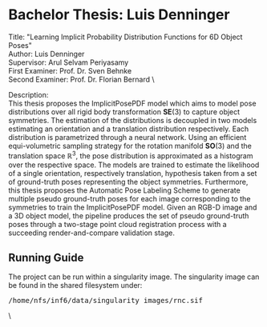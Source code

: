 # Bachelor Thesis: Luis Denninger
Title: "Learning Implicit Probability Distribution Functions for 6D Object Poses" \
Author: Luis Denninger \
Supervisor: Arul Selvam Periyasamy \
First Examiner: Prof. Dr. Sven Behnke \
Second Examiner: Prof. Dr. Florian Bernard \

Description:\
This thesis proposes the ImplicitPosePDF model which aims to model pose distributions over all rigid body transformation $\mathbf{SE}(3)$ to capture object symmetries.
The estimation of the distributions is decoupled in two models estimating an orientation and a translation distribution respectively.
Each distribution is parametrized through a neural network. Using an efficient equi-volumetric sampling strategy for the rotation manifold $\mathbf{SO}(3)$ and the translation space $\mathbb{R}^3$, the pose distribution is approximated as a histogram over the respective space. The models are trained to estimate the likelihood of a single orientation, respectively translation, hypothesis taken from a set of ground-truth poses representing the object symmetries.
Furthermore, this thesis proposes the Automatic Pose Labeling Scheme to generate multiple pseudo ground-truth poses for each image corresponding to the symmetries to train the ImplicitPosePDF model.
Given an RGB-D image and a 3D object model, the pipeline produces the set of pseudo ground-truth poses through a two-stage point cloud registration process with a succeeding render-and-compare validation stage.

## Running Guide
The project can be run within a singularity image. The  singularity image can be found in the shared filesystem under: <pre> /home/nfs/inf6/data/singularity_images/rnc.sif </pre> \

